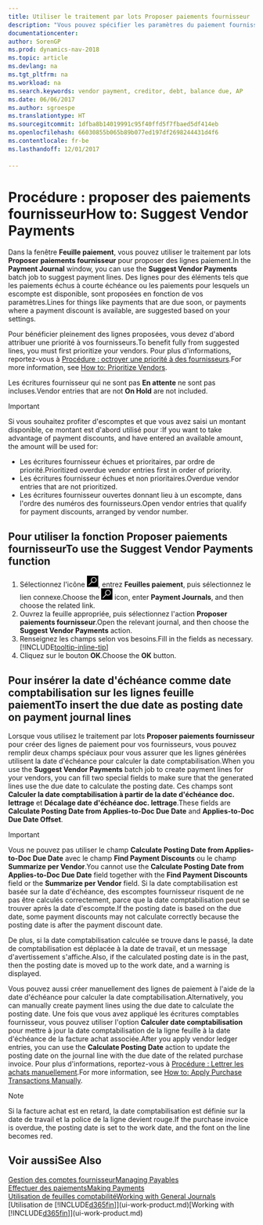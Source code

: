```yaml
---
title: Utiliser le traitement par lots Proposer paiements fournisseur
description: "Vous pouvez spécifier les paramètres du paiement fournisseur pour obtenir des suggestions ou des propositions pour les paiements échus sous peu ou donnant lieu à une remise."
documentationcenter: 
author: SorenGP
ms.prod: dynamics-nav-2018
ms.topic: article
ms.devlang: na
ms.tgt_pltfrm: na
ms.workload: na
ms.search.keywords: vendor payment, creditor, debt, balance due, AP
ms.date: 06/06/2017
ms.author: sgroespe
ms.translationtype: HT
ms.sourcegitcommit: 1dfba8b14019991c95f40ffd5f7fbaed5df414eb
ms.openlocfilehash: 66030855b065b89b077ed197df2698244431d4f6
ms.contentlocale: fr-be
ms.lasthandoff: 12/01/2017

---
```

# <a name="how-to-suggest-vendor-payments"></a><span data-ttu-id="c910e-103">Procédure : proposer des paiements fournisseur</span><span class="sxs-lookup"><span data-stu-id="c910e-103">How to: Suggest Vendor Payments</span></span>
<span data-ttu-id="c910e-104">Dans la fenêtre **Feuille paiement**, vous pouvez utiliser le traitement par lots **Proposer paiements fournisseur** pour proposer des lignes paiement.</span><span class="sxs-lookup"><span data-stu-id="c910e-104">In the **Payment Journal** window, you can use the **Suggest Vendor Payments** batch job to suggest payment lines.</span></span> <span data-ttu-id="c910e-105">Des lignes pour des éléments tels que les paiements échus à courte échéance ou les paiements pour lesquels un escompte est disponible, sont proposées en fonction de vos paramètres.</span><span class="sxs-lookup"><span data-stu-id="c910e-105">Lines for things like payments that are due soon, or payments where a payment discount is available, are suggested based on your settings.</span></span>

<span data-ttu-id="c910e-106">Pour bénéficier pleinement des lignes proposées, vous devez d'abord attribuer une priorité à vos fournisseurs.</span><span class="sxs-lookup"><span data-stu-id="c910e-106">To benefit fully from suggested lines, you must first prioritize your vendors.</span></span> <span data-ttu-id="c910e-107">Pour plus d'informations, reportez-vous à [Procédure : octroyer une priorité à des fournisseurs](purchasing-how-prioritize-vendors.md).</span><span class="sxs-lookup"><span data-stu-id="c910e-107">For more information, see [How to: Prioritize Vendors](purchasing-how-prioritize-vendors.md).</span></span>  

<span data-ttu-id="c910e-108">Les écritures fournisseur qui ne sont pas **En attente** ne sont pas incluses.</span><span class="sxs-lookup"><span data-stu-id="c910e-108">Vendor entries that are not **On Hold** are not included.</span></span>  

> [!IMPORTANT]  
>   <span data-ttu-id="c910e-109">Si vous souhaitez profiter d'escomptes et que vous avez saisi un montant disponible, ce montant est d'abord utilisé pour :</span><span class="sxs-lookup"><span data-stu-id="c910e-109">If you want to take advantage of payment discounts, and have entered an available amount, the amount will be used for:</span></span>  

* <span data-ttu-id="c910e-110">Les écritures fournisseur échues et prioritaires, par ordre de priorité.</span><span class="sxs-lookup"><span data-stu-id="c910e-110">Prioritized overdue vendor entries first in order of priority.</span></span>  
* <span data-ttu-id="c910e-111">Les écritures fournisseur échues et non prioritaires.</span><span class="sxs-lookup"><span data-stu-id="c910e-111">Overdue vendor entries that are not prioritized.</span></span>  
* <span data-ttu-id="c910e-112">Les écritures fournisseur ouvertes donnant lieu à un escompte, dans l'ordre des numéros des fournisseurs.</span><span class="sxs-lookup"><span data-stu-id="c910e-112">Open vendor entries that qualify for payment discounts, arranged by vendor number.</span></span>  

## <a name="to-use-the-suggest-vendor-payments-function"></a><span data-ttu-id="c910e-113">Pour utiliser la fonction Proposer paiements fournisseur</span><span class="sxs-lookup"><span data-stu-id="c910e-113">To use the Suggest Vendor Payments function</span></span>
1. <span data-ttu-id="c910e-114">Sélectionnez l'icône ![Page ou état pour la recherche](media/ui-search/search_small.png "Page ou état pour la recherche"), entrez **Feuilles paiement**, puis sélectionnez le lien connexe.</span><span class="sxs-lookup"><span data-stu-id="c910e-114">Choose the ![Search for Page or Report](media/ui-search/search_small.png "Search for Page or Report icon") icon, enter **Payment Journals**, and then choose the related link.</span></span>  
2. <span data-ttu-id="c910e-115">Ouvrez la feuille appropriée, puis sélectionnez l'action **Proposer paiements fournisseur**.</span><span class="sxs-lookup"><span data-stu-id="c910e-115">Open the relevant journal, and then choose the **Suggest Vendor Payments** action.</span></span>  
3. <span data-ttu-id="c910e-116">Renseignez les champs selon vos besoins.</span><span class="sxs-lookup"><span data-stu-id="c910e-116">Fill in the fields as necessary.</span></span> [!INCLUDE[tooltip-inline-tip](includes/tooltip-inline-tip_md.md)]  
4. <span data-ttu-id="c910e-117">Cliquez sur le bouton **OK**.</span><span class="sxs-lookup"><span data-stu-id="c910e-117">Choose the **OK** button.</span></span>  

## <a name="to-insert-the-due-date-as-posting-date-on-payment-journal-lines"></a><span data-ttu-id="c910e-118">Pour insérer la date d'échéance comme date comptabilisation sur les lignes feuille paiement</span><span class="sxs-lookup"><span data-stu-id="c910e-118">To insert the due date as posting date on payment journal lines</span></span>
<span data-ttu-id="c910e-119">Lorsque vous utilisez le traitement par lots **Proposer paiements fournisseur** pour créer des lignes de paiement pour vos fournisseurs, vous pouvez remplir deux champs spéciaux pour vous assurer que les lignes générées utilisent la date d'échéance pour calculer la date comptabilisation.</span><span class="sxs-lookup"><span data-stu-id="c910e-119">When you use the **Suggest Vendor Payments** batch job to create payment lines for your vendors, you can fill two special fields to make sure that the generated lines use the due date to calculate the posting date.</span></span> <span data-ttu-id="c910e-120">Ces champs sont **Calculer la date comptabilisation à partir de la date d'échéance doc. lettrage** et **Décalage date d'échéance doc. lettrage**.</span><span class="sxs-lookup"><span data-stu-id="c910e-120">These fields are **Calculate Posting Date from Applies-to-Doc Due Date** and **Applies-to-Doc Due Date Offset**.</span></span>  

> [!IMPORTANT]  
>   <span data-ttu-id="c910e-121">Vous ne pouvez pas utiliser le champ **Calculate Posting Date from Applies-to-Doc Due Date** avec le champ **Find Payment Discounts** ou le champ **Summarize per Vendor**.</span><span class="sxs-lookup"><span data-stu-id="c910e-121">You cannot use the **Calculate Posting Date from Applies-to-Doc Due Date** field together with the **Find Payment Discounts** field or the **Summarize per Vendor** field.</span></span> <span data-ttu-id="c910e-122">Si la date comptabilisation est basée sur la date d'échéance, des escomptes fournisseur risquent de ne pas être calculés correctement, parce que la date comptabilisation peut se trouver après la date d'escompte.</span><span class="sxs-lookup"><span data-stu-id="c910e-122">If the posting date is based on the due date, some payment discounts may not calculate correctly because the posting date is after the payment discount date.</span></span>  

<span data-ttu-id="c910e-123">De plus, si la date comptabilisation calculée se trouve dans le passé, la date de comptabilisation est déplacée à la date de travail, et un message d'avertissement s'affiche.</span><span class="sxs-lookup"><span data-stu-id="c910e-123">Also, if the calculated posting date is in the past, then the posting date is moved up to the work date, and a warning is displayed.</span></span>  

<span data-ttu-id="c910e-124">Vous pouvez aussi créer manuellement des lignes de paiement à l'aide de la date d'échéance pour calculer la date comptabilisation.</span><span class="sxs-lookup"><span data-stu-id="c910e-124">Alternatively, you can manually create payment lines using the due date to calculate the posting date.</span></span> <span data-ttu-id="c910e-125">Une fois que vous avez appliqué les écritures comptables fournisseur, vous pouvez utiliser l'option **Calculer date comptabilisation** pour mettre à jour la date comptabilisation de la ligne feuille à la date d'échéance de la facture achat associée.</span><span class="sxs-lookup"><span data-stu-id="c910e-125">After you apply vendor ledger entries, you can use the **Calculate Posting Date** action to update the posting date on the journal line with the due date of the related purchase invoice.</span></span> <span data-ttu-id="c910e-126">Pour plus d'informations, reportez-vous à [Procédure : Lettrer les achats manuellement](payables-how-apply-purchase-transactions-manually.md).</span><span class="sxs-lookup"><span data-stu-id="c910e-126">For more information, see [How to: Apply Purchase Transactions Manually](payables-how-apply-purchase-transactions-manually.md).</span></span>  

> [!NOTE]  
>   <span data-ttu-id="c910e-127">Si la facture achat est en retard, la date comptabilisation est définie sur la date de travail et la police de la ligne devient rouge.</span><span class="sxs-lookup"><span data-stu-id="c910e-127">If the purchase invoice is overdue, the posting date is set to the work date, and the font on the line becomes red.</span></span>  

## <a name="see-also"></a><span data-ttu-id="c910e-128">Voir aussi</span><span class="sxs-lookup"><span data-stu-id="c910e-128">See Also</span></span>
[<span data-ttu-id="c910e-129">Gestion des comptes fournisseur</span><span class="sxs-lookup"><span data-stu-id="c910e-129">Managing Payables</span></span>](payables-manage-payables.md)  
[<span data-ttu-id="c910e-130">Effectuer des paiements</span><span class="sxs-lookup"><span data-stu-id="c910e-130">Making Payments</span></span>](payables-make-payments.md)  
[<span data-ttu-id="c910e-131">Utilisation de feuilles comptabilité</span><span class="sxs-lookup"><span data-stu-id="c910e-131">Working with General Journals</span></span>](ui-work-general-journals.md)  
<span data-ttu-id="c910e-132">[Utilisation de [!INCLUDE[d365fin](includes/d365fin_md.md)]](ui-work-product.md)</span><span class="sxs-lookup"><span data-stu-id="c910e-132">[Working with [!INCLUDE[d365fin](includes/d365fin_md.md)]](ui-work-product.md)</span></span>  

